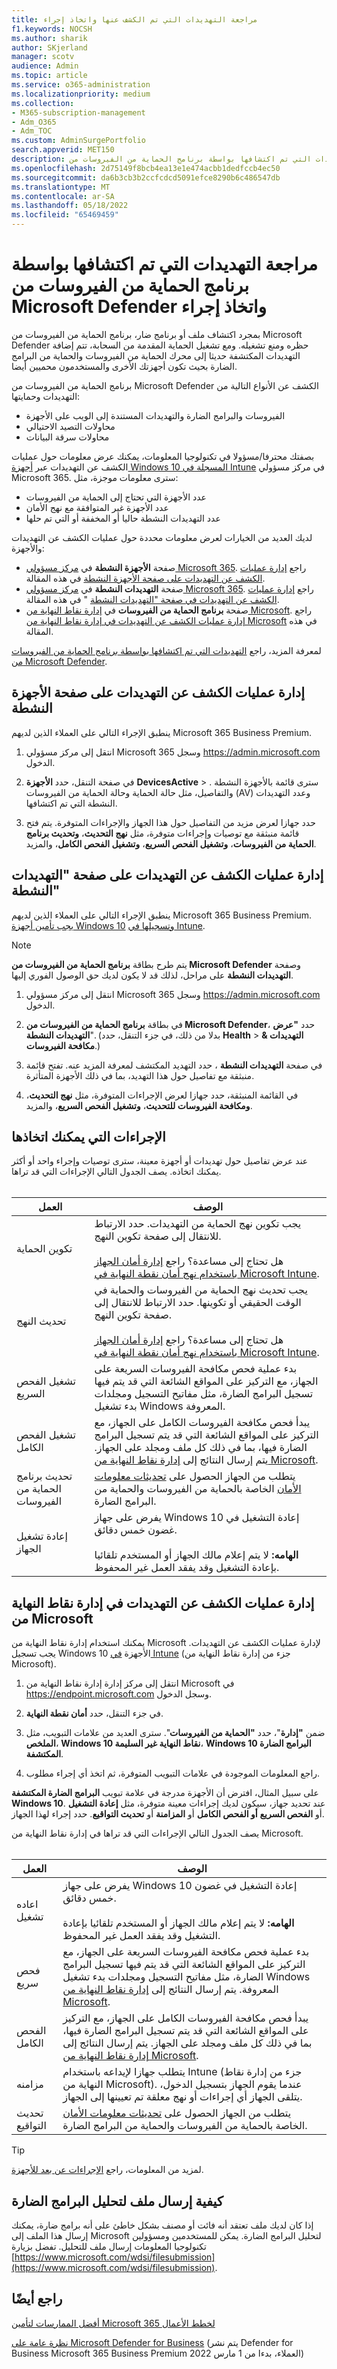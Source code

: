 ```yaml
---
title: مراجعة التهديدات التي تم الكشف عنها واتخاذ إجراء
f1.keywords: NOCSH
ms.author: sharik
author: SKjerland
manager: scotv
audience: Admin
ms.topic: article
ms.service: o365-administration
ms.localizationpriority: medium
ms.collection:
- M365-subscription-management
- Adm_O365
- Adm_TOC
ms.custom: AdminSurgePortfolio
search.appverid: MET150
description: تعرف على كيفية مراجعة وإدارة التهديدات التي تم اكتشافها بواسطة برنامج الحماية من الفيروسات من Microsoft Defender على أجهزة Windows 10.
ms.openlocfilehash: 2d75149f8bcb4ea13e1e474acbb1dedfccb4ec50
ms.sourcegitcommit: da6b3cb3b2ccfcdcd5091efce8290b6c486547db
ms.translationtype: MT
ms.contentlocale: ar-SA
ms.lasthandoff: 05/18/2022
ms.locfileid: "65469459"
---
```

# <a name="review-threats-detected-by-microsoft-defender-antivirus-and-take-action"></a>مراجعة التهديدات التي تم اكتشافها بواسطة برنامج الحماية من الفيروسات من Microsoft Defender واتخاذ إجراء

بمجرد اكتشاف ملف أو برنامج ضار، برنامج الحماية من الفيروسات من Microsoft Defender حظره ومنع تشغيله. ومع تشغيل الحماية المقدمة من السحابة، تتم إضافة التهديدات المكتشفة حديثا إلى محرك الحماية من الفيروسات والحماية من البرامج الضارة بحيث تكون أجهزتك الأخرى والمستخدمون محميين أيضا.

برنامج الحماية من الفيروسات من Microsoft Defender الكشف عن الأنواع التالية من التهديدات وحمايتها:

- الفيروسات والبرامج الضارة والتهديدات المستندة إلى الويب على الأجهزة
- محاولات التصيد الاحتيالي
- محاولات سرقة البيانات

بصفتك محترفا/مسؤولا في تكنولوجيا المعلومات، يمكنك عرض معلومات حول عمليات الكشف عن التهديدات عبر [أجهزة Windows 10 المسجلة في Intune](/mem/intune/enrollment/device-enrollment) في مركز مسؤولي Microsoft 365. سترى معلومات موجزة، مثل:

- عدد الأجهزة التي تحتاج إلى الحماية من الفيروسات
- عدد الأجهزة غير المتوافقة مع نهج الأمان
- عدد التهديدات النشطة حاليا أو المخففة أو التي تم حلها

لديك العديد من الخيارات لعرض معلومات محددة حول عمليات الكشف عن التهديدات والأجهزة:

- صفحة **الأجهزة النشطة** في <a href="https://go.microsoft.com/fwlink/p/?linkid=2024339" target="_blank">مركز مسؤولي Microsoft 365</a>. راجع [إدارة عمليات الكشف عن التهديدات على صفحة الأجهزة النشطة](#manage-threat-detections-on-the-active-devices-page) في هذه المقالة.
- صفحة **التهديدات النشطة** في <a href="https://go.microsoft.com/fwlink/p/?linkid=2024339" target="_blank">مركز مسؤولي Microsoft 365</a>. راجع [إدارة عمليات الكشف عن التهديدات في صفحة "التهديدات النشطة](#manage-threat-detections-on-the-active-threats-page) " في هذه المقالة.
- صفحة **برنامج الحماية من الفيروسات** في <a href="https://go.microsoft.com/fwlink/p/?linkid=2150463" target="_blank">إدارة نقاط النهاية من Microsoft</a>. راجع [إدارة عمليات الكشف عن التهديدات في إدارة نقاط النهاية من Microsoft](#manage-threat-detections-in-microsoft-endpoint-manager) في هذه المقالة.

لمعرفة المزيد، راجع [التهديدات التي تم اكتشافها بواسطة برنامج الحماية من الفيروسات من Microsoft Defender](threats-detected-defender-av.md).

## <a name="manage-threat-detections-on-the-active-devices-page"></a>إدارة عمليات الكشف عن التهديدات على صفحة **الأجهزة النشطة**

ينطبق الإجراء التالي على العملاء الذين لديهم Microsoft 365 Business Premium.

1. انتقل إلى مركز مسؤولي Microsoft 365 وسجل <a href="https://go.microsoft.com/fwlink/p/?linkid=2024339" target="_blank">https://admin.microsoft.com</a> الدخول.

2. في صفحة التنقل، حدد **الأجهزة** **DevicesActive** > . سترى قائمة بالأجهزة النشطة والتفاصيل، مثل حالة الحماية وحالة الحماية من الفيروسات (AV) وعدد التهديدات النشطة التي تم اكتشافها.

3. حدد جهازا لعرض مزيد من التفاصيل حول هذا الجهاز والإجراءات المتوفرة. يتم فتح قائمة منبثقة مع توصيات وإجراءات متوفرة، مثل **نهج التحديث**، **وتحديث برنامج الحماية من الفيروسات**، **وتشغيل الفحص السريع**، **وتشغيل الفحص الكامل**، والمزيد.

## <a name="manage-threat-detections-on-the-active-threats-page"></a>إدارة عمليات الكشف عن **التهديدات على صفحة "التهديدات النشطة"**

ينطبق الإجراء التالي على العملاء الذين لديهم Microsoft 365 Business Premium. [يجب تأمين أجهزة Windows 10](../setup/secure-win-10-pcs.md) [وتسجيلها في Intune](/mem/intune/enrollment/windows-enrollment-methods).

> [!NOTE]
> يتم طرح بطاقة **برنامج الحماية من الفيروسات من Microsoft Defender** وصفحة **التهديدات النشطة** على مراحل، لذلك قد لا يكون لديك حق الوصول الفوري إليها.

1. انتقل إلى مركز مسؤولي Microsoft 365 وسجل <a href="https://go.microsoft.com/fwlink/p/?linkid=2024339" target="_blank">https://admin.microsoft.com</a> الدخول.

2. في بطاقة **برنامج الحماية من الفيروسات من Microsoft Defender**، حدد **"عرض التهديدات النشطة**". (بدلا من ذلك، في جزء التنقل، حدد **Health** >  **التهديدات & مكافحة الفيروسات**.)

3. في صفحة **التهديدات النشطة** ، حدد التهديد المكتشف لمعرفة المزيد عنه. تفتح قائمة منبثقة مع تفاصيل حول هذا التهديد، بما في ذلك الأجهزة المتأثرة.

4. في القائمة المنبثقة، حدد جهازا لعرض الإجراءات المتوفرة، مثل **نهج التحديث**، **ومكافحة الفيروسات للتحديث**، **وتشغيل الفحص السريع**، والمزيد.

## <a name="actions-you-can-take"></a>الإجراءات التي يمكنك اتخاذها

عند عرض تفاصيل حول تهديدات أو أجهزة معينة، سترى توصيات وإجراء واحد أو أكثر يمكنك اتخاذه. يصف الجدول التالي الإجراءات التي قد تراها.<br><br>

| العمل | الوصف |
|--|--|
| تكوين الحماية | يجب تكوين نهج الحماية من التهديدات. حدد الارتباط للانتقال إلى صفحة تكوين النهج.<br><br>هل تحتاج إلى مساعدة؟ راجع [إدارة أمان الجهاز باستخدام نهج أمان نقطة النهاية في Microsoft Intune](/mem/intune/protect/endpoint-security-policy). |
| تحديث النهج | يجب تحديث نهج الحماية من الفيروسات والحماية في الوقت الحقيقي أو تكوينها. حدد الارتباط للانتقال إلى صفحة تكوين النهج.<br><br>هل تحتاج إلى مساعدة؟ راجع [إدارة أمان الجهاز باستخدام نهج أمان نقطة النهاية في Microsoft Intune](/mem/intune/protect/endpoint-security-policy). |
| تشغيل الفحص السريع | بدء عملية فحص مكافحة الفيروسات السريعة على الجهاز، مع التركيز على المواقع الشائعة التي قد يتم فيها تسجيل البرامج الضارة، مثل مفاتيح التسجيل ومجلدات بدء تشغيل Windows المعروفة. |
| تشغيل الفحص الكامل | يبدأ فحص مكافحة الفيروسات الكامل على الجهاز، مع التركيز على المواقع الشائعة التي قد يتم تسجيل البرامج الضارة فيها، بما في ذلك كل ملف ومجلد على الجهاز. يتم إرسال النتائج إلى [إدارة نقاط النهاية من Microsoft](/mem/intune/fundamentals/tutorial-walkthrough-endpoint-manager). |
| تحديث برنامج الحماية من الفيروسات | يتطلب من الجهاز الحصول على [تحديثات معلومات الأمان](https://go.microsoft.com/fwlink/?linkid=2149926) الخاصة بالحماية من الفيروسات والحماية من البرامج الضارة. |
| إعادة تشغيل الجهاز | يفرض على جهاز Windows 10 إعادة التشغيل في غضون خمس دقائق.<br><br>**الهامه:** لا يتم إعلام مالك الجهاز أو المستخدم تلقائيا بإعادة التشغيل وقد يفقد العمل غير المحفوظ. |

## <a name="manage-threat-detections-in-microsoft-endpoint-manager"></a>إدارة عمليات الكشف عن التهديدات في إدارة نقاط النهاية من Microsoft

يمكنك استخدام إدارة نقاط النهاية من Microsoft لإدارة عمليات الكشف عن التهديدات. يجب تسجيل Windows 10 الأجهزة [في Intune](/mem/intune/enrollment/windows-enrollment-methods) (جزء من إدارة نقاط النهاية من Microsoft).

1. انتقل إلى مركز إدارة إدارة نقاط النهاية من Microsoft في <a href="https://go.microsoft.com/fwlink/p/?linkid=2150463" target="_blank">https://endpoint.microsoft.com</a> وسجل الدخول.

2. في جزء التنقل، حدد **أمان نقطة النهاية**.

3. ضمن **"إدارة**"، حدد **"الحماية من الفيروسات**". سترى العديد من علامات التبويب، مثل **الملخص**، **Windows 10 نقاط النهاية غير السليمة**، **Windows 10 البرامج الضارة المكتشفة**.

4. راجع المعلومات الموجودة في علامات التبويب المتوفرة، ثم اتخذ أي إجراء مطلوب.

على سبيل المثال، افترض أن الأجهزة مدرجة في علامة تبويب **البرامج الضارة المكتشفة Windows 10**. عند تحديد جهاز، سيكون لديك إجراءات معينة متوفرة، مثل **إعادة التشغيل** أو **الفحص السريع** **أو الفحص الكامل** أو **المزامنة** أو **تحديث التواقيع**. حدد إجراء لهذا الجهاز.

يصف الجدول التالي الإجراءات التي قد تراها في إدارة نقاط النهاية من Microsoft.<br><br>

| العمل | الوصف |
|--|--|
| اعاده تشغيل | يفرض على جهاز Windows 10 إعادة التشغيل في غضون خمس دقائق.<br><br>**الهامه:** لا يتم إعلام مالك الجهاز أو المستخدم تلقائيا بإعادة التشغيل وقد يفقد العمل غير المحفوظ. |
| فحص سريع | بدء عملية فحص مكافحة الفيروسات السريعة على الجهاز، مع التركيز على المواقع الشائعة التي قد يتم فيها تسجيل البرامج الضارة، مثل مفاتيح التسجيل ومجلدات بدء تشغيل Windows المعروفة. يتم إرسال النتائج إلى [إدارة نقاط النهاية من Microsoft](/mem/intune/fundamentals/tutorial-walkthrough-endpoint-manager). |
| الفحص الكامل | يبدأ فحص مكافحة الفيروسات الكامل على الجهاز، مع التركيز على المواقع الشائعة التي قد يتم تسجيل البرامج الضارة فيها، بما في ذلك كل ملف ومجلد على الجهاز. يتم إرسال النتائج إلى [إدارة نقاط النهاية من Microsoft](/mem/intune/fundamentals/tutorial-walkthrough-endpoint-manager). |
| مزامنه | يتطلب جهازا لإيداعه باستخدام Intune (جزء من إدارة نقاط النهاية من Microsoft). عندما يقوم الجهاز بتسجيل الدخول، يتلقى الجهاز أي إجراءات أو نهج معلقة تم تعيينها إلى الجهاز. |
| تحديث التواقيع | يتطلب من الجهاز الحصول على [تحديثات معلومات الأمان](https://go.microsoft.com/fwlink/?linkid=2149926) الخاصة بالحماية من الفيروسات والحماية من البرامج الضارة. |

> [!TIP]
> لمزيد من المعلومات، راجع [الإجراءات عن بعد للأجهزة](/mem/intune/protect/endpoint-security-manage-devices#remote-actions-for-devices).

## <a name="how-to-submit-a-file-for-malware-analysis"></a>كيفية إرسال ملف لتحليل البرامج الضارة

إذا كان لديك ملف تعتقد أنه فائت أو مصنف بشكل خاطئ على أنه برامج ضارة، يمكنك إرسال هذا الملف إلى Microsoft لتحليل البرامج الضارة. يمكن للمستخدمين ومسؤولين تكنولوجيا المعلومات إرسال ملف للتحليل. تفضل بزيارة [https://www.microsoft.com/wdsi/filesubmission](https://www.microsoft.com/wdsi/filesubmission).

## <a name="see-also"></a>راجع أيضًا

[أفضل الممارسات لتأمين Microsoft 365 لخطط الأعمال](../../admin/security-and-compliance/secure-your-business-data.md)

[نظرة عامة على Microsoft Defender for Business](../../security/defender-business/mdb-overview.md) (يتم نشر Defender for Business Microsoft 365 Business Premium العملاء، بدءا من 1 مارس 2022)